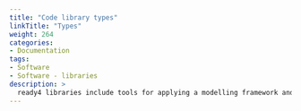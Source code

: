```yaml
---
title: "Code library types"
linkTitle: "Types"
weight: 264
categories: 
- Documentation
tags: 
- Software
- Software - libraries
description: >
  ready4 libraries include tools for applying a modelling framework and for implementing computational models.
---
```

